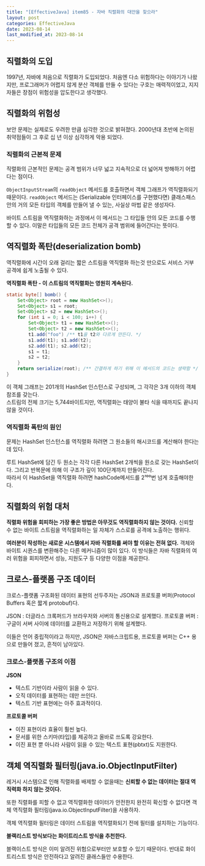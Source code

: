 ```yaml
---
title: "[EffectiveJava] item85 - 자바 직렬화의 대안을 찾으라"
layout: post
categories: EffectiveJava
date: 2023-08-14
last_modified_at: 2023-08-14
---
```


## 직렬화의 도입

1997년, 자바에 처음으로 직렬화가 도입되었다. 처음엔 다소 위험하다는 이야기가 나왔지만, 프로그래머가 어렵지 않게 분산 객체를 만들 수 있다는 구호는 매력적이었고, 지지자들은 장점이 위험성을 압도한다고 생각했다.


## 직렬화의 위험성

보안 문제는 실제로도 우려한 만큼 심각한 것으로 밝혀졌다. 2000년대 초반에 논의된 취약점들이 그 후로 십 년 이상 심각하게 악용 되었다.


### 직렬화의 근본적 문제

직렬화의 근본적인 문제는 공격 범위가 너무 넓고 지속적으로 더 넓어져 방해하기 어렵다는 점이다.

`ObjectInputStream`의 `readObject` 메서드를 호출하면서 객체 그래프가 역직렬화되기 때문이다. `readObject` 메서드는 (Serializable 인터페이스를 구현했다면) 클래스패스안의 거의 모든 타입의 객체를 만들어 낼 수 있는, 사실상 마법 같은 생성자다.

바이트 스트림을 역직렬화하는 과정에서 이 메서드는 그 타입들 안의 모든 코드를 수행할 수 있다. 이말은 타입들의 모든 코드 전체가 공격 범위에 들어간다는 뜻이다.


## 역직렬화 폭탄(deserialization bomb)

역직렬화에 시간이 오래 걸리는 짧은 스트림을 역직렬화 하는것 만으로도 서비스 거부 공격에 쉽게 노출될 수 있다.

**역직렬화 폭탄 - 이 스트림의 역직렬화는 영원히 계속된다.**
```java
static byte[] bomb() {
    Set<Object> root = new HashSet<>();
    Set<Object> s1 = root;
    Set<Object> s2 = new HashSet<>();
    for (int i = 0; i < 100; i++) {
        Set<Object> t1 = new HashSet<>();
        Set<Object> t2 = new HashSet<>();
        t1.add("foo") /** t1을 t2와 다르게 만든다. */
        s1.add(t1); s1.add(t2);
        s2.add(t1); s2.add(t2);
        s1 = t1;
        s2 = t2;
    }
    return serialize(root); /** 간결하게 하기 위해 이 메서드의 코드는 생략함 */
}
```

이 객체 그래프는 201개의 HashSet 인스턴스로 구성되며, 그 각각은 3개 이하의 객체 참조를 갖는다.<br>
스트림의 전체 크기는 5,744바이트지만, 역직렬화는 태양이 불타 식을 때까지도 끝나지 않을 것이다.

### 역직렬화 폭탄의 원인

문제는 HashSet 인스턴스를 역직렬화 하려면 그 원소들의 해시코드를 계산해야 한다는 데 있다.

루트 HashSet에 담긴 두 원소는 각각 다른 HashSet 2개씩을 원소로 갖는 HashSet이다. 그리고 반복문에 의해 이 구조가 깊이 100단계까지 만들어진다.<br>
따라서 이 HashSet을 역직렬화 하려면 hashCode메서드를 2¹⁰⁰번 넘게 호출해야한다.


## 직렬화의 위험 대처

**직렬화 위험을 회피하는 가장 좋은 방법은 아무것도 역직렬화하지 않는 것이다.** 신뢰할 수 없는 바이트 스트림을 역직렬화하는 일 자체가 스스로를 공격에 노출하는 행위다.

**여러분이 작성하는 새로운 시스템에서 자바 직렬화를 써야 할 이유는 전혀 없다.** 객체와 바이트 시퀀스를 변환해주는 다른 메커니즘이 많이 있다. 이 방식들은 자바 직렬화의 여러 위험을 회피하면서 성능, 지원도구 등 다양한 이점을 제공한다.


## 크로스-플랫폼 구조 데이터

크로스-플랫폼 구조화된 데이터 표현의 선두주자는 JSON과 프로토콜 버퍼(Protocol Buffers 혹은 짧게 protobuf)다.

JSON : 더글라스 크록퍼드가 브라우저와 서버의 통신용으로 설계했다.
프로토콜 버퍼 : 구글이 서버 사이에 데이터를 교환하고 저장하기 위해 설계했다.

이들은 언어 중립적이라고 하지만, JSON은 자바스크립트용, 프로토콜 버퍼는 C++ 용으로 만들어 졌고, 흔적이 남아있다.

### 크로스-플랫폼 구조의 이점

**JSON**
- 텍스트 기반이라 사람이 읽을 수 있다.
- 오직 데이터를 표현하는 데만 쓰인다.
- 텍스트 기반 표현에는 아주 효과적이다.

**프로토콜 버퍼**
- 이진 표현이라 효율이 훨씬 높다.
- 문서를 위한 스키마(타입)를 제공하고 올바로 쓰도록 강요한다.
- 이진 표현 뿐 아니라 사람이 읽을 수 있는 텍스트 표현(pbtxt)도 지원한다.


## 객체 역직렬화 필터링(java.io.ObjectInputFilter)

레거시 시스템으로 인해 직렬화를 배제할 수 없을때는 **신뢰할 수 없는 데이터는 절대 역직력화 하지 않는 것이다.**

또한 직렬화를 피할 수 없고 역직렬화한 데이터가 안전한지 완전히 확신할 수 없다면 객체 역직렬화 필터링(java.io.ObjectInputFilter)을 사용하자.

객체 역직렬화 필터링은 데이터 스트림을 역직렬화되기 전에 필터를 설치하는 기능이다.

**블랙리스트 방식보다는 화이트리스트 방식을 추천한다.**

블랙이스트 방식은 이미 알려진 위험으로부터만 보호할 수 있기 때문이다. 반대로 화이트리스트 방식은 안전하다고 알려진 클래스들만 수용한다.

